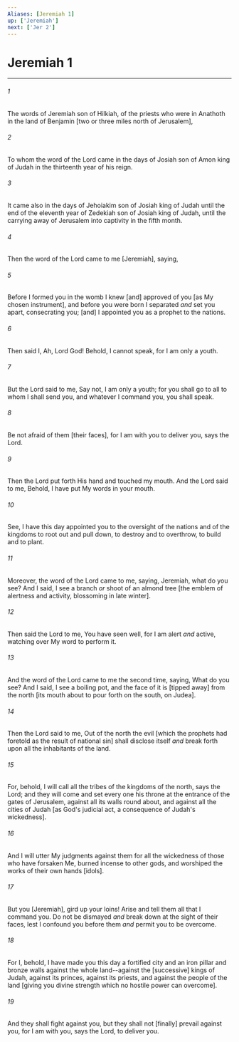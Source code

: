 ```yaml
---
Aliases: [Jeremiah 1]
up: ['Jeremiah']
next: ['Jer 2']
---
```

# Jeremiah 1

***














###### 1 






The words of Jeremiah son of Hilkiah, of the priests who were in Anathoth in the land of Benjamin [two or three miles north of Jerusalem], 













###### 2 






To whom the word of the Lord came in the days of Josiah son of Amon king of Judah in the thirteenth year of his reign. 













###### 3 






It came also in the days of Jehoiakim son of Josiah king of Judah until the end of the eleventh year of Zedekiah son of Josiah king of Judah, until the carrying away of Jerusalem into captivity in the fifth month. 













###### 4 






Then the word of the Lord came to me [Jeremiah], saying, 













###### 5 






Before I formed you in the womb I knew [and] approved of you [as My chosen instrument], and before you were born I separated _and_ set you apart, consecrating you; [and] I appointed you as a prophet to the nations. 













###### 6 






Then said I, Ah, Lord God! Behold, I cannot speak, for I am only a youth. 













###### 7 






But the Lord said to me, Say not, I am only a youth; for you shall go to all to whom I shall send you, and whatever I command you, you shall speak. 













###### 8 






Be not afraid of them [their faces], for I am with you to deliver you, says the Lord. 













###### 9 






Then the Lord put forth His hand and touched my mouth. And the Lord said to me, Behold, I have put My words in your mouth. 













###### 10 






See, I have this day appointed you to the oversight of the nations and of the kingdoms to root out and pull down, to destroy and to overthrow, to build and to plant. 













###### 11 






Moreover, the word of the Lord came to me, saying, Jeremiah, what do you see? And I said, I see a branch _or_ shoot of an almond tree [the emblem of alertness and activity, blossoming in late winter]. 













###### 12 






Then said the Lord to me, You have seen well, for I am alert _and_ active, watching over My word to perform it. 













###### 13 






And the word of the Lord came to me the second time, saying, What do you see? And I said, I see a boiling pot, and the face of it is [tipped away] from the north [its mouth about to pour forth on the south, on Judea]. 













###### 14 






Then the Lord said to me, Out of the north the evil [which the prophets had foretold as the result of national sin] shall disclose itself _and_ break forth upon all the inhabitants of the land. 













###### 15 






For, behold, I will call all the tribes of the kingdoms of the north, says the Lord; and they will come and set every one his throne at the entrance of the gates of Jerusalem, against all its walls round about, and against all the cities of Judah [as God's judicial act, a consequence of Judah's wickedness]. 













###### 16 






And I will utter My judgments against them for all the wickedness of those who have forsaken Me, burned incense to other gods, and worshiped the works of their own hands [idols]. 













###### 17 






But you [Jeremiah], gird up your loins! Arise and tell them all that I command you. Do not be dismayed _and_ break down at the sight of their faces, lest I confound you before them _and_ permit you to be overcome. 













###### 18 






For I, behold, I have made you this day a fortified city and an iron pillar and bronze walls against the whole land--against the [successive] kings of Judah, against its princes, against its priests, and against the people of the land [giving you divine strength which no hostile power can overcome]. 













###### 19 






And they shall fight against you, but they shall not [finally] prevail against you, for I am with you, says the Lord, to deliver you.
